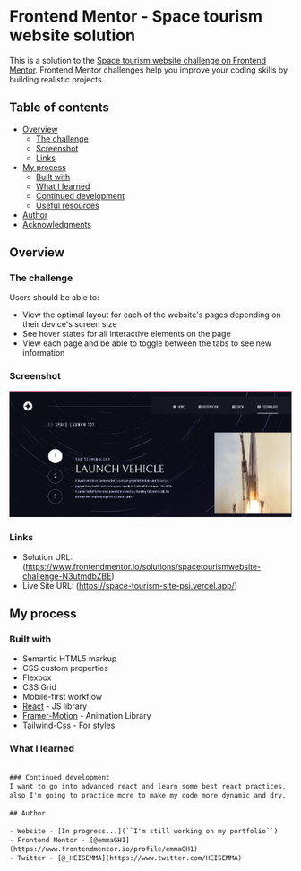 # Frontend Mentor - Space tourism website solution

This is a solution to the [Space tourism website challenge on Frontend Mentor](https://www.frontendmentor.io/challenges/space-tourism-multipage-website-gRWj1URZ3). Frontend Mentor challenges help you improve your coding skills by building realistic projects. 

## Table of contents

- [Overview](#overview)
  - [The challenge](#the-challenge)
  - [Screenshot](#screenshot)
  - [Links](#links)
- [My process](#my-process)
  - [Built with](#built-with)
  - [What I learned](#what-i-learned)
  - [Continued development](#continued-development)
  - [Useful resources](#useful-resources)
- [Author](#author)
- [Acknowledgments](#acknowledgments)


## Overview

### The challenge

Users should be able to:

- View the optimal layout for each of the website's pages depending on their device's screen size
- See hover states for all interactive elements on the page
- View each page and be able to toggle between the tabs to see new information

### Screenshot

![](./public/Project-screenshot.png)

### Links

- Solution URL: (https://www.frontendmentor.io/solutions/spacetourismwebsite-challenge-N3utmdbZBE)
- Live Site URL: (https://space-tourism-site-psi.vercel.app/)

## My process

### Built with

- Semantic HTML5 markup
- CSS custom properties
- Flexbox
- CSS Grid
- Mobile-first workflow
- [React](https://reactjs.org/) - JS library
- [Framer-Motion](https://www.framer.com/motion/) - Animation Library
- [Tailwind-Css](https://tailwindcss.com/) - For styles

### What I learned

```From this project, I was able to dive into framer-motion for the first time and I really enjoyed it. Furthermore, I got better in using tailwind-css, now I don't have to look up the name for every class in their docs.

### Continued development
I want to go into advanced react and learn some best react practices, also I'm going to practice more to make my code more dynamic and dry.

## Author

- Website - [In progress...](``I'm still working on my portfolio``)
- Frontend Mentor - [@emmaGH1](https://www.frontendmentor.io/profile/emmaGH1)
- Twitter - [@_HEISEMMA](https://www.twitter.com/HEISEMMA)



